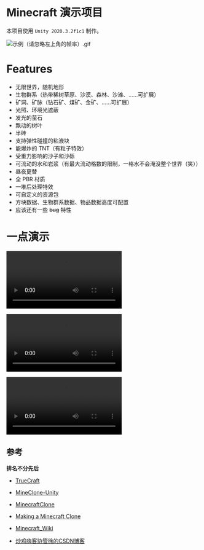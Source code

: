 # Minecraft 演示项目

本项目使用 `Unity 2020.3.2f1c1` 制作。



![示例（请忽略左上角的帧率）.gif](/Recordings/gif_animation_001.gif)



# Features

* 无限世界，随机地形
* 生物群系（热带稀树草原、沙漠、森林、沙滩、......可扩展）
* 矿洞、矿脉（钻石矿、煤矿、金矿、......可扩展）
* 光照、环境光遮蔽
* 发光的萤石
* 飘动的树叶
* 半砖
* 支持弹性碰撞的粘液块
* 能爆炸的 TNT（有粒子特效）
* 受重力影响的沙子和沙砾
* 可流动的水和岩浆（有最大流动格数的限制，一格水不会淹没整个世界（笑））
* 昼夜更替
* 全 PBR 材质
* 一堆后处理特效
* 可自定义的资源包
* 方块数据、生物群系数据、物品数据高度可配置
* 应该还有一些 ~~bug~~ 特性



# 一点演示



<video src="Recordings/movie_001.mp4"></video>



<video src="Recordings/movie_002.mp4"></video>



<video src="Recordings/movie_003.mp4"></video>




## 参考

**排名不分先后**

* [TrueCraft](https://github.com/ddevault/TrueCraft)

* [MineClone-Unity](https://github.com/bodhid/MineClone-Unity)

* [MinecraftClone](https://github.com/Shedelbower/MinecraftClone)

* [Making a Minecraft Clone](https://www.shedelbower.dev/projects/minecraft_clone/)

* [Minecraft_Wiki](https://minecraft-zh.gamepedia.com/Minecraft_Wiki)

* [炒鸡嗨客协管徐的CSDN博客](https://blog.csdn.net/xfgryujk)

